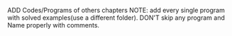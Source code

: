 ADD Codes/Programs of others chapters 
NOTE: add every single program with solved examples(use a different folder). 
DON'T skip any program and Name properly with comments.
